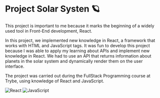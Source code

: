 # Project Solar Systen 🪐

<p>This project is important to me because it marks the beginning of a widely used tool in Front-End development, React.

In this project, we implemented new knowledge in React, a framework that works with HTML and JavaScript tags. It was fun to develop this project because I was able to apply my learning about APIs and implement new knowledge in React. We had to use an API that returns information about planets in the solar system and dynamically render them on the user interface.</p>

<p>The project was carried out during the FullStack Programming course at Trybe, using knowledge of React and JavaScript.</p>

<img alt="React" src="https://img.shields.io/badge/React-20232A?style=for-the-badge&logo=react&logoColor=61DAFB">

<img alt="JavaScript" src="https://img.shields.io/badge/JavaScript-F7DF1E?style=for-the-badge&logo=javascript&logoColor=black">
